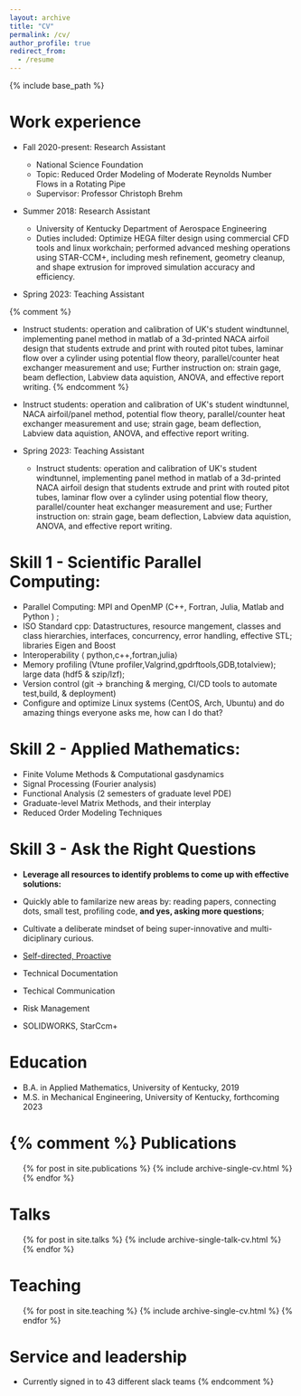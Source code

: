 ```yaml
---
layout: archive
title: "CV"
permalink: /cv/
author_profile: true
redirect_from:
  - /resume
---
```


{% include base_path %}

Work experience
======

* Fall 2020-present: Research Assistant
  * National Science Foundation
  * Topic: Reduced Order Modeling of Moderate Reynolds Number Flows in a Rotating Pipe
  * Supervisor: Professor Christoph Brehm

* Summer 2018: Research Assistant
  * University of Kentucky Department of Aerospace Engineering
  * Duties included: Optimize HEGA filter design using commercial CFD tools and linux workchain; performed advanced meshing operations using STAR-CCM+, including mesh refinement, geometry cleanup, and shape extrusion for improved simulation accuracy and efficiency.

* Spring 2023: Teaching Assistant

{% comment %}
 * Instruct students: operation and calibration of UK's student windtunnel, implementing panel method in matlab of a 3d-printed NACA airfoil design that students extrude and print with routed pitot tubes, laminar flow over a cylinder using potential flow theory, parallel/counter heat exchanger measurement and use; Further instruction on: strain gage, beam deflection, Labview data aquistion, ANOVA, and effective report writing.
{% endcomment %}

* Instruct students: operation and calibration of UK's student windtunnel, NACA airfoil/panel method, potential flow theory, parallel/counter heat exchanger measurement and use; strain gage, beam deflection, Labview data aquistion, ANOVA, and effective report writing.
* Spring 2023: Teaching Assistant
  * Instruct students: operation and calibration of UK's student windtunnel, implementing panel method in matlab of a 3d-printed NACA airfoil design that students extrude and print with routed pitot tubes, laminar flow over a cylinder using potential flow theory, parallel/counter heat exchanger measurement and use; Further instruction on: strain gage, beam deflection, Labview data aquistion, ANOVA, and effective report writing.



Skill 1 - Scientific Parallel Computing:
======

- Parallel Computing: MPI and OpenMP (C++, Fortran, Julia, Matlab and Python ) ;<br>
- ISO Standard cpp: Datastructures, resource mangement, classes and class hierarchies, interfaces, concurrency, error handling, effective STL; libraries Eigen and Boost  <br>
- Interoperability $\langle$ python,c++,fortran,julia$\rangle$
- Memory profiling (Vtune profiler,Valgrind,gpdrftools,GDB,totalview); large data (hdf5 & szip/lzf);<br>
- Version control (git → branching & merging, CI/CD tools to automate test,build, & deployment)<br>
- Configure and optimize Linux systems (CentOS, Arch, Ubuntu) and do amazing things everyone asks me, how can I do that?<br>


Skill 2 - Applied Mathematics:
======

  * Finite Volume Methods & Computational gasdynamics
  * Signal Processing (Fourier analysis)
  * Functional Analysis (2 semesters of graduate level PDE)
  * Graduate-level Matrix Methods, and their interplay
  * Reduced Order Modeling Techniques

Skill 3 - Ask the Right Questions
======

*  <b>Leverage all resources to identify problems to come up with effective solutions: </b> 
* Quickly able to familarize new areas by: reading papers, connecting dots, small test, profiling code, <b> and yes, asking more questions</b>; 
* Cultivate a deliberate mindset of being super-innovative and multi-diciplinary curious.

* <u>Self-directed, Proactive</u>
* Technical Documentation 
* Techical Communication
* Risk Management 
* SOLIDWORKS, StarCcm+

Education
======
* B.A. in Applied Mathematics, University of Kentucky, 2019
* M.S. in Mechanical Engineering, University of Kentucky, forthcoming 2023



{% comment %}
Publications
======
  <ul>{% for post in site.publications %}
    {% include archive-single-cv.html %}
  {% endfor %}</ul>
  
Talks
======
  <ul>{% for post in site.talks %}
    {% include archive-single-talk-cv.html %}
  {% endfor %}</ul>
  
Teaching
======
  <ul>{% for post in site.teaching %}
    {% include archive-single-cv.html %}
  {% endfor %}</ul>
  
Service and leadership
======
* Currently signed in to 43 different slack teams
{% endcomment %}

